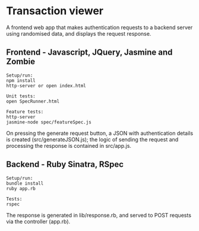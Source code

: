 # Transaction viewer

A frontend web app that makes authentication requests to a backend server using randomised data, and displays the request response.

## Frontend - Javascript, JQuery, Jasmine and Zombie

```
Setup/run:
npm install
http-server or open index.html

Unit tests:
open SpecRunner.html

Feature tests:
http-server
jasmine-node spec/featureSpec.js
```
On pressing the generate request button, a JSON with authentication details is created (src/generateJSON.js); the logic of sending the request and processing the response is contained in src/app.js.



## Backend - Ruby Sinatra, RSpec

```
Setup/run:
bundle install
ruby app.rb

Tests:
rspec
```

The response is generated in lib/response.rb, and served to POST requests via the controller (app.rb).
